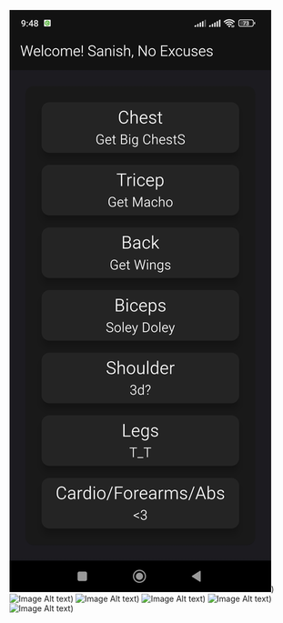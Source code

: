 
  ![Image Alt text](/images/Screenshot_2024-04-16-21-48-14-979_com.example.gym_counter.jpg ""))
  ![Image Alt text](/images/Screenshot_2024-04-16-21-48-20-516_com.example.gym_counter.jpg""))
  ![Image Alt text](/images/Screenshot_2024-04-16-21-48-27-348_com.example.gym_counter.jpg""))
 ![Image Alt text](/images/Screenshot_2024-04-16-21-48-32-357_com.example.gym_counter.jpg""_))
 ![Image Alt text](/images/Screenshot_2024-04-16-21-48-39-130_com.example.gym_counter.jpg""))
 ![Image Alt text](/images/Screenshot_2024-04-16-21-48-44-813_com.example.gym_counter.jpg""))

